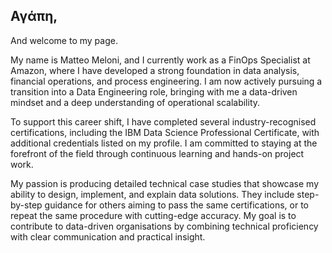 ## Αγάπη,  

And welcome to my page.  

My name is Matteo Meloni, and I currently work as a FinOps Specialist at Amazon, where I have developed a strong foundation in data analysis, financial operations, and process engineering. I am now actively pursuing a transition into a Data Engineering role, bringing with me a data-driven mindset and a deep understanding of operational scalability.  

To support this career shift, I have completed several industry-recognised certifications, including the IBM Data Science Professional Certificate, with additional credentials listed on my profile. I am committed to staying at the forefront of the field through continuous learning and hands-on project work.  

My passion is producing detailed technical case studies that showcase my ability to design, implement, and explain data solutions. They include step-by-step guidance for others aiming to pass the same certifications, or to repeat the same procedure with cutting-edge accuracy. My goal is to contribute to data-driven organisations by combining technical proficiency with clear communication and practical insight.


<!--
**MatteoMel1985/MatteoMel1985** is a ✨ _special_ ✨ repository because its `README.md` (this file) appears on your GitHub profile.

Here are some ideas to get you started:

- 🔭 I’m currently working on ...
- 🌱 I’m currently learning ...
- 👯 I’m looking to collaborate on ...
- 🤔 I’m looking for help with ...
- 💬 Ask me about ...
- 📫 How to reach me: ...
- 😄 Pronouns: ...
- ⚡ Fun fact: ...
-->
